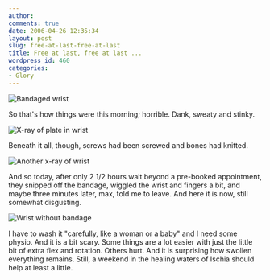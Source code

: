 ```yaml
---
author:
comments: true
date: 2006-04-26 12:35:34
layout: post
slug: free-at-last-free-at-last
title: Free at last, free at last ...
wordpress_id: 460
categories:
- Glory
---
```


![Bandaged wrist](/uploads/2006/04/wrist-03.jpg)  

So that's how things were this morning; horrible. Dank, sweaty and stinky.

![X-ray of plate in wrist](/uploads/2006/04/wrist-01.jpg)  

Beneath it all, though, screws had been screwed and bones had knitted.

![Another x-ray of wrist](/uploads/2006/04/wrist-02.jpg)  

And so today, after only 2 1/2 hours wait beyond a pre-booked appointment, they snipped off the bandage, wiggled the wrist and fingers a bit, and maybe three minutes later, max, told me to leave. And here it is now, still somewhat disgusting.

![Wrist without bandage](/uploads/2006/04/Wrist-04.jpg)  

I have to wash it "carefully, like a woman or a baby" and I need some physio. And it is a bit scary. Some things are a lot easier with just the little bit of extra flex and rotation. Others hurt. And it is surprising how swollen everything remains. Still, a weekend in the healing waters of Ischia should help at least a little.


